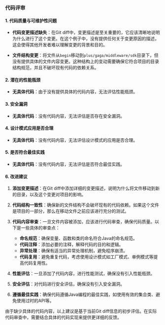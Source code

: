 ### 代码评审

#### 1. 代码质量与可维护性问题

- **代码变更描述缺失**：在Git diff中，变更描述是至关重要的，它应该清晰地说明为什么进行了这个变更。在这个例子中，没有提供任何关于变更原因的描述，这会使得其他开发者难以理解变更的背景和目的。

- **文件结构变更**：将文件从`begin`移动到`plus/gaga/middleware/sdk`目录下，但没有提供具体的文件内容变更。这种结构上的变动需要确保它符合项目的目录结构规范，并且不破坏现有代码的依赖关系。

#### 2. 潜在的性能瓶颈

- **无具体代码**：由于没有提供具体的代码内容，无法评估性能瓶颈。

#### 3. 安全漏洞

- **无具体代码**：没有代码内容，无法评估是否存在安全漏洞。

#### 4. 设计模式应用是否合理

- **无具体代码**：没有代码内容，无法评估设计模式的应用是否合理。

#### 5. 是否符合最佳实践

- **无具体代码**：没有代码内容，无法评估是否符合最佳实践。

#### 6. 改进建议

1. **添加变更描述**：在Git diff中添加详细的变更描述，说明为什么将文件移动到新的目录，以及这个变更对项目的影响。

2. **代码结构一致性**：确保新的文件结构不会破坏现有的代码依赖。如果这个文件是项目的一部分，那么在移动文件之前应该进行充分的测试。

3. **代码内容审查**：一旦文件内容被添加，应该进行代码审查，确保代码质量。以下是一些具体的审查点：
   - **命名规范**：确保变量、函数和类的命名符合Java的命名规范。
   - **代码注释**：添加必要的注释，解释代码的目的和逻辑。
   - **异常处理**：确保有适当的异常处理机制，避免程序崩溃。
   - **代码复用**：避免重复代码，考虑使用设计模式如工厂模式、单例模式等提高代码复用性。

4. **性能评估**：一旦添加了代码内容，进行性能测试，确保没有引入性能瓶颈。

5. **安全评估**：对代码进行安全评估，确保没有引入安全漏洞。

6. **遵循最佳实践**：确保代码遵循Java编程的最佳实践，如使用有效的集合类、避免使用过时的API等。

由于缺少具体的代码内容，以上建议是基于当前Git diff信息的初步评估。在实际代码审查中，需要结合具体的代码实现来提供更详细的反馈。